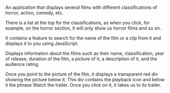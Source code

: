 An application that displays several films with different classifications of horror, action, comedy, etc.

There is a list at the top for the classifications, as when you click, for example, on the horror section, it will only show us horror films and so on.

It contains a feature to search for the name of the film or a clip from it and displays it to you using JavaScript.

Displays information about the films such as their name, classification, year of release, duration of the film, a picture of it, a description of it, and the audience rating.

Once you point to the picture of the film, it displays a transparent red div showing the picture below it. This div contains the playback icon and below it the phrase Watch the trailer. Once you click on it, it takes us to its trailer.
